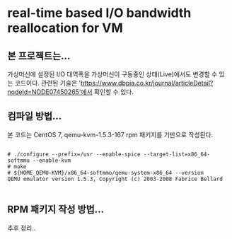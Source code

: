real-time based I/O bandwidth reallocation for VM
=================================================

본 프로젝트는...
----------------

가상머신에 설정된 I/O 대역폭을 가상머신이 구동중인 상태(Live)에서도 변경할 수 있는 코드이다.
관련된 기술은 'https://www.dbpia.co.kr/journal/articleDetail?nodeId=NODE07450265'에서 확인할 수 있다.

컴파일 방법...
--------------

본 코드는 CentOS 7, qemu-kvm-1.5.3-167 rpm 패키지를 기반으로 작성된다.
<pre>
<code>
# ./configure --prefix=/usr --enable-spice --target-list=x86_64-softmmu --enable-kvm
# make
# ${HOME_QEMU-KVM}/x86_64-softmmu/qemu-system-x86_64 --version
QEMU emulator version 1.5.3, Copyright (c) 2003-2008 Fabrice Bellard
</code>
</pre>

RPM 패키지 작성 방법...
-----------------------

추후 정리..
